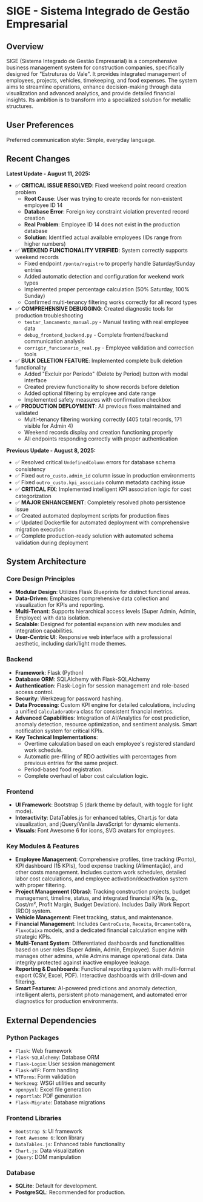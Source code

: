 # SIGE - Sistema Integrado de Gestão Empresarial

## Overview

SIGE (Sistema Integrado de Gestão Empresarial) is a comprehensive business management system for construction companies, specifically designed for "Estruturas do Vale". It provides integrated management of employees, projects, vehicles, timekeeping, and food expenses. The system aims to streamline operations, enhance decision-making through data visualization and advanced analytics, and provide detailed financial insights. Its ambition is to transform into a specialized solution for metallic structures.

## User Preferences

Preferred communication style: Simple, everyday language.

## Recent Changes

**Latest Update - August 11, 2025:**
- ✅ **CRITICAL ISSUE RESOLVED**: Fixed weekend point record creation problem
  - **Root Cause**: User was trying to create records for non-existent employee ID 14
  - **Database Error**: Foreign key constraint violation prevented record creation
  - **Real Problem**: Employee ID 14 does not exist in the production database
  - **Solution**: Identified actual available employees (IDs range from higher numbers)
- ✅ **WEEKEND FUNCTIONALITY VERIFIED**: System correctly supports weekend records
  - Fixed endpoint `/ponto/registro` to properly handle Saturday/Sunday entries
  - Added automatic detection and configuration for weekend work types
  - Implemented proper percentage calculation (50% Saturday, 100% Sunday)
  - Confirmed multi-tenancy filtering works correctly for all record types
- ✅ **COMPREHENSIVE DEBUGGING**: Created diagnostic tools for production troubleshooting
  - `testar_lancamento_manual.py` - Manual testing with real employee data
  - `debug_frontend_backend.py` - Complete frontend/backend communication analysis
  - `corrigir_funcionario_real.py` - Employee validation and correction tools
- ✅ **BULK DELETION FEATURE**: Implemented complete bulk deletion functionality
  - Added "Excluir por Período" (Delete by Period) button with modal interface
  - Created preview functionality to show records before deletion
  - Added optional filtering by employee and date range
  - Implemented safety measures with confirmation checkbox
- ✅ **PRODUCTION DEPLOYMENT**: All previous fixes maintained and validated
  - Multi-tenancy filtering working correctly (405 total records, 171 visible for Admin 4)
  - Weekend records display and creation functioning properly
  - All endpoints responding correctly with proper authentication

**Previous Update - August 8, 2025:**
- ✅ Resolved critical `UndefinedColumn` errors for database schema consistency
- ✅ Fixed `outro_custo.admin_id` column issue in production environments
- ✅ Fixed `outro_custo.kpi_associado` column metadata caching issue
- ✅ **CRITICAL FIX**: Implemented intelligent KPI association logic for cost categorization
- ✅ **MAJOR ENHANCEMENT**: Completely resolved photo persistence issue
- ✅ Created automated deployment scripts for production fixes
- ✅ Updated Dockerfile for automated deployment with comprehensive migration execution
- ✅ Complete production-ready solution with automated schema validation during deployment

## System Architecture

### Core Design Principles
- **Modular Design**: Utilizes Flask Blueprints for distinct functional areas.
- **Data-Driven**: Emphasizes comprehensive data collection and visualization for KPIs and reporting.
- **Multi-Tenant**: Supports hierarchical access levels (Super Admin, Admin, Employee) with data isolation.
- **Scalable**: Designed for potential expansion with new modules and integration capabilities.
- **User-Centric UI**: Responsive web interface with a professional aesthetic, including dark/light mode themes.

### Backend
- **Framework**: Flask (Python)
- **Database ORM**: SQLAlchemy with Flask-SQLAlchemy
- **Authentication**: Flask-Login for session management and role-based access control.
- **Security**: Werkzeug for password hashing.
- **Data Processing**: Custom KPI engine for detailed calculations, including a unified `CalculadoraObra` class for consistent financial metrics.
- **Advanced Capabilities**: Integration of AI/Analytics for cost prediction, anomaly detection, resource optimization, and sentiment analysis. Smart notification system for critical KPIs.
- **Key Technical Implementations**:
    - Overtime calculation based on each employee's registered standard work schedule.
    - Automatic pre-filling of RDO activities with percentages from previous entries for the same project.
    - Period-based food registration.
    - Complete overhaul of labor cost calculation logic.

### Frontend
- **UI Framework**: Bootstrap 5 (dark theme by default, with toggle for light mode).
- **Interactivity**: DataTables.js for enhanced tables, Chart.js for data visualization, and jQuery/Vanilla JavaScript for dynamic elements.
- **Visuals**: Font Awesome 6 for icons, SVG avatars for employees.

### Key Modules & Features
- **Employee Management**: Comprehensive profiles, time tracking (Ponto), KPI dashboard (15 KPIs), food expense tracking (Alimentação), and other costs management. Includes custom work schedules, detailed labor cost calculations, and employee activation/deactivation system with proper filtering.
- **Project Management (Obras)**: Tracking construction projects, budget management, timeline, status, and integrated financial KPIs (e.g., Cost/m², Profit Margin, Budget Deviation). Includes Daily Work Report (RDO) system.
- **Vehicle Management**: Fleet tracking, status, and maintenance.
- **Financial Management**: Includes `CentroCusto`, `Receita`, `OrcamentoObra`, `FluxoCaixa` models, and a dedicated financial calculation engine with strategic KPIs.
- **Multi-Tenant System**: Differentiated dashboards and functionalities based on user roles (Super Admin, Admin, Employee). Super Admin manages other admins, while Admins manage operational data. Data integrity protected against inactive employee leakage.
- **Reporting & Dashboards**: Functional reporting system with multi-format export (CSV, Excel, PDF). Interactive dashboards with drill-down and filtering.
- **Smart Features**: AI-powered predictions and anomaly detection, intelligent alerts, persistent photo management, and automated error diagnostics for production environments.

## External Dependencies

### Python Packages
- `Flask`: Web framework
- `Flask-SQLAlchemy`: Database ORM
- `Flask-Login`: User session management
- `Flask-WTF`: Form handling
- `WTForms`: Form validation
- `Werkzeug`: WSGI utilities and security
- `openpyxl`: Excel file generation
- `reportlab`: PDF generation
- `Flask-Migrate`: Database migrations

### Frontend Libraries
- `Bootstrap 5`: UI framework
- `Font Awesome 6`: Icon library
- `DataTables.js`: Enhanced table functionality
- `Chart.js`: Data visualization
- `jQuery`: DOM manipulation

### Database
- **SQLite**: Default for development.
- **PostgreSQL**: Recommended for production.